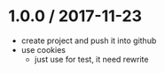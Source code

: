 1.0.0 / 2017-11-23
==================

  * create project and push it into github
  * use cookies 
    - just use for test, it need rewrite
